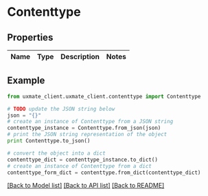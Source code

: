 # Contenttype


## Properties
Name | Type | Description | Notes
------------ | ------------- | ------------- | -------------

## Example

```python
from uxmate_client.uxmate_client.contenttype import Contenttype

# TODO update the JSON string below
json = "{}"
# create an instance of Contenttype from a JSON string
contenttype_instance = Contenttype.from_json(json)
# print the JSON string representation of the object
print Contenttype.to_json()

# convert the object into a dict
contenttype_dict = contenttype_instance.to_dict()
# create an instance of Contenttype from a dict
contenttype_form_dict = contenttype.from_dict(contenttype_dict)
```
[[Back to Model list]](../README.md#documentation-for-models) [[Back to API list]](../README.md#documentation-for-api-endpoints) [[Back to README]](../README.md)


